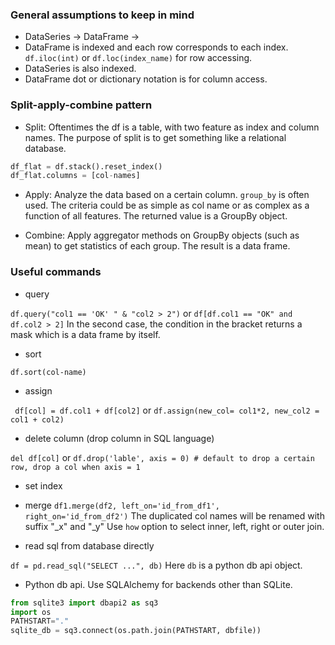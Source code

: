 ### General assumptions to keep in mind
  * DataSeries -> DataFrame -> 
  * DataFrame is indexed and each row corresponds to each index. `df.iloc(int)` or `df.loc(index_name)` for row accessing.
  * DataSeries is also indexed.
  * DataFrame dot or dictionary notation is for column access.
### Split-apply-combine pattern
  * Split: Oftentimes the df is a table, with two feature as index and column names. The purpose of split is to get something like 
           a relational database.
           
  ```python
  df_flat = df.stack().reset_index()
  df_flat.columns = [col-names]
  ```
  * Apply: Analyze the data based on a certain column. `group_by` is often used. The criteria could be as simple as col name
    or as complex as a function of all features. The returned value is a GroupBy object.
  
  * Combine: Apply aggregator methods on GroupBy objects (such as mean) to get statistics of each group. The result is a data frame.
### Useful commands
  * query
  
  `df.query("col1 == 'OK' " & "col2 > 2")` or `df[df.col1 == "OK" and df.col2 > 2]`
  In the second case, the condition in the bracket returns a mask which is a data frame by itself.
  
  * sort
  
  `df.sort(col-name)`
  
  * assign
  
  ` df[col] = df.col1 + df[col2]` or `df.assign(new_col= col1*2, new_col2 = col1 + col2)`
  
  * delete column (drop column in SQL language)
  
  `del df[col]` or 
  `df.drop('lable', axis = 0) # default to drop a certain row, drop a col when axis = 1`
  
  * set index
  
  * merge
  `df1.merge(df2, left_on='id_from_df1', right_on='id_from_df2')` The duplicated col names will be renamed with suffix "_x" and "_y"
  Use `how` option to select inner, left, right or outer join.
  
  * read sql from database directly
  
  `df = pd.read_sql("SELECT ...", db)` Here `db` is a python db api object.
  
  * Python db api. Use SQLAlchemy for backends other than SQLite.
  ```python
  from sqlite3 import dbapi2 as sq3
  import os
  PATHSTART="."
  sqlite_db = sq3.connect(os.path.join(PATHSTART, dbfile))
  ```
  
  
